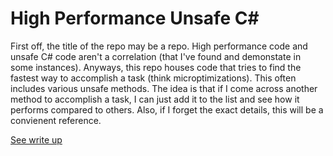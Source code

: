 # High Performance Unsafe C#

First off, the title of the repo may be a repo.  High performance code and
unsafe C# code aren't a correlation (that I've found and demonstate in some
instances).  Anyways, this repo houses code that tries to find the fastest way
to accomplish a task (think microptimizations).  This often includes various
unsafe methods.  The idea is that if I come across another method to accomplish
a task, I can just add it to the list and see how it performs compared to
others.  Also, if I forget the exact details, this will be a convienent
reference.

[See write up][]

[See write up]: http://nbsoftsolutions.com/blog/high-performance-unsafe-c-code-is-a-lie-redux